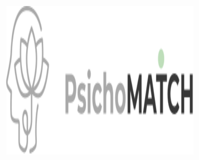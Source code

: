 <div align="center">
  <img width="900" height="400" style="margin-bottom: 1.5rem" src="Frontend/src/assets/Images/logo.svg" />
</div>
